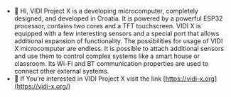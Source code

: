 - 👋 Hi, 
VIDI Project X is a developing microcomputer, completely designed, and developed in Croatia. It is powered by a powerful ESP32 processor, contains two cores and a TFT touchscreen. VIDI X is equipped with a few interesting sensors and a special port that allows additional expansion of functionality. The possibilities for usage of VIDI X microcomputer are endless. It is possible to attach additional sensors and use them to control complex systems like a smart house or classroom. Its Wi-Fi and BT communication properties are used to connect other external systems.
- 👀 If You’re interested in VIDI Project X visit the link [https://vidi-x.org](https://vidi-x.org/)
